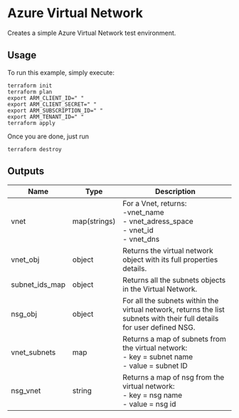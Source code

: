 # Azure Virtual Network

Creates a simple Azure Virtual Network test environment.

## Usage
To run this example, simply execute:

```hcl
terraform init
terraform plan
export ARM_CLIENT_ID=" "
export ARM_CLIENT_SECRET=" "
export ARM_SUBSCRIPTION_ID=" "
export ARM_TENANT_ID=" "
terraform apply
```

Once you are done, just run 
```hcl
terraform destroy
```

## Outputs
| Name | Type | Description | 
| -- | -- | -- | 
| vnet | map(strings) | For a Vnet, returns: <br> -vnet_name <br> - vnet_adress_space <br> - vnet_id <br> - vnet_dns |
| vnet_obj | object | Returns the virtual network object with its full properties details. |
| subnet_ids_map | object | Returns all the subnets objects in the Virtual Network.  | 
| nsg_obj | object | For all the subnets within the virtual network, returns the list subnets with their full details for user defined NSG. |
| vnet_subnets | map | Returns a map of subnets from the virtual network: <br> - key = subnet name <br> - value = subnet ID |
| nsg_vnet | string | Returns a map of nsg from the virtual network: <br>- key = nsg name <br>- value = nsg id |